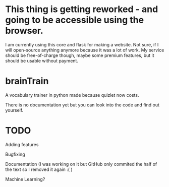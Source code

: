 # This thing is getting reworked - and going to be accessible using the browser.
I am currently using this core and flask for making a website.
Not sure, if I will open-source anything anymore because it was a lot of work.
My service should be free-of-charge though, maybe some premium features, but it should be usable without payment.

# brainTrain
A vocabulary trainer in python made because quizlet now costs.

There is no documentation yet but you can look into the code and find out yourself. 

# TODO
Adding features

Bugfixing

Documentation (I was working on it but GitHub only commited the half of the text so I removed it again :( )

Machine Learning?
